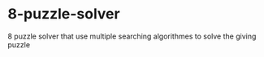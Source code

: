 # 8-puzzle-solver
8 puzzle solver that use multiple searching algorithmes to solve the giving puzzle
